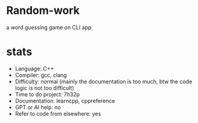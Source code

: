 # Random-work
a word guessing game on CLI app

# stats

* Language: C++
* Compiler: gcc, clang
* Difficulty: normal (mainly the documentation is too much, btw the code logic is not too difficult)
* Time to do project: 7h32p
* Documentation: learncpp, cppreference
* GPT or AI help: no
* Refer to code from elsewhere: yes
